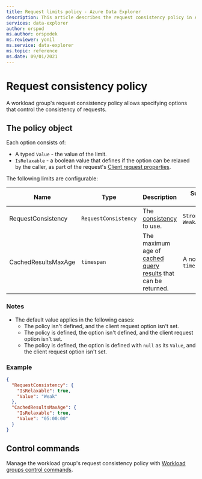 ```yaml
---
title: Request limits policy - Azure Data Explorer
description: This article describes the request consistency policy in Azure Data Explorer.
services: data-explorer
author: orspod
ms.author: orspodek
ms.reviewer: yonil
ms.service: data-explorer
ms.topic: reference
ms.date: 09/01/2021
---
```

# Request consistency policy

A workload group's request consistency policy allows specifying options that control the consistency of requests.

## The policy object

Each option consists of:

* A typed `Value` - the value of the limit.
* `IsRelaxable` - a boolean value that defines if the option can be relaxed by the caller, as part of the request's [Client request properties](../api/netfx/request-properties.md).

The following limits are configurable:

| Name                   | Type                 | Description                                                                                      | Supported values                           | Default value | Matching client request property |
|------------------------|----------------------|--------------------------------------------------------------------------------------------------|--------------------------------------------|---------------|----------------------------------|
| RequestConsistency     | `RequestConsistency` | The [consistency](../concepts/queryconsistency.md) to use.                                       | `Strong`, `Weak`, or `WeakAffinitized`     | `Strong`      | `queryconsistency`               |
| CachedResultsMaxAge    | `timespan`           | The maximum age of [cached query results](../query/query-results-cache.md) that can be returned. | A non-negative `timespan`                  | `null`        | `query_results_cache_max_age`    |

### Notes

* The default value applies in the following cases:
  * The policy isn't defined, and the client request option isn't set.
  * The policy is defined, the option isn't defined, and the client request option isn't set.
  * The policy is defined, the option is defined with `null` as its `Value`, and the client request option isn't set.

### Example

```json
{
  "RequestConsistency": {
    "IsRelaxable": true,
    "Value": "Weak"
  },
  "CachedResultsMaxAge": {
    "IsRelaxable": true,
    "Value": "05:00:00"
  }
}
```

## Control commands

Manage the workload group's request consistency policy with [Workload groups control commands](workload-groups-commands.md).
